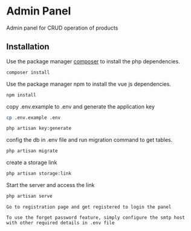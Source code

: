 # Admin Panel

Admin panel for CRUD operation of products

## Installation

Use the package manager [composer](https://getcomposer.org/download/) to install the php dependencies.

```bash
composer install
```
Use the package manager npm to install the vue js dependencies.

```bash
npm install
```
copy .env.example to .env and generate the application key

```bash
cp .env.example .env
```
```bash
php artisan key:generate
```
config the db in .env file and run migration command to get tables.

```bash
php artisan migrate
```
create a storage link
```bash
php artisan storage:link
```
Start the server and access the link
```bash
php artisan serve
```
`Go to registration page and get registered to login the panel`

```To use the forget password feature, simply configure the smtp host with other required details in .env file```